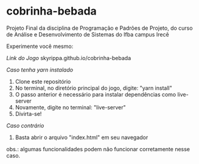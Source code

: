 # cobrinha-bebada
Projeto Final da disciplina de Programação e Padrões de Projeto, do curso de Análise e Desenvolvimento de Sistemas do Ifba campus Irecê

Experimente você mesmo:

*Link do Jogo*
skyrippa.github.io/cobrinha-bebada

*Caso tenha yarn instalado*
1. Clone este repositório
2. No terminal, no diretório principal do jogo, digite: "yarn install"
3. O passo anterior é necessário para instalar dependências como live-server
4. Novamente, digite no terminal: "live-server"
5. Divirta-se!

*Caso contrário*
1. Basta abrir o arquivo "index.html" em seu navegador

obs.: algumas funcionalidades podem não funcionar corretamente nesse caso.
